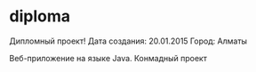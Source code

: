 # diploma

Дипломный проект!
Дата создания: 20.01.2015
Город: Алматы

Веб-приложение на языке Java.
Конмадный проект
